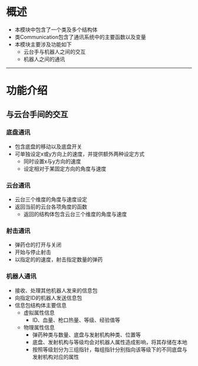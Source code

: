 # 概述
* 本模块中包含了一个类及多个结构体
* 类Communication包含了通讯系统中的主要函数以及变量
* 本模块主要涉及功能如下
  * 云台手与机器人之间的交互
  * 机器人之间的通讯

***

# 功能介绍
## 与云台手间的交互
### 底盘通讯
* 包含底盘的移动以及底盘开关
* 可单独设定x或y方向上的速度，并提供额外两种设定方式
  * 同时设置x与y方向的速度
  * 设定相对于某固定方向的角度与速度

### 云台通讯
* 云台三个维度的角度与速度设定
* 返回当前的云台各项角度的函数
  * 返回的结构体包含云台三个维度的角度与速度

### 射击通讯
* 弹药仓的打开与关闭
* 开始与停止射击
* 以指定的的速度，射击指定数量的弹药

### 机器人通讯
* 接收、处理其他机器人发来的信息包
* 向指定ID的机器人发送信息包
* 信息包结构体主要信息
  * 虚拟属性信息
    * ID、血量、枪口热量、等级、经验值等
  * 物理属性信息
    * 弹药种类与数量、底盘与发射机构种类、位置等
    * 底盘、发射机构与等级均会对机器人属性造成影响，将其存储在本地
    * 按照等级划分为三组指针，每组指针分别指向该等级下的不同底盘与发射机构对应的属性
